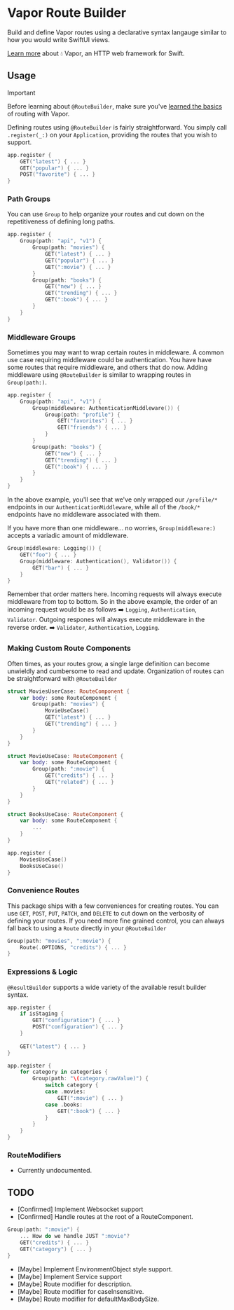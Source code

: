 # Vapor Route Builder

Build and define Vapor routes using a declarative syntax langauge similar to how you would write SwiftUI views.

[Learn more](https://github.com/vapor/vapor) about 💧 Vapor, an HTTP web framework for Swift.

## Usage

> [!IMPORTANT]  
> Before learning about `@RouteBuilder`, make sure you've [learned the basics](https://docs.vapor.codes/basics/routing/) of routing with Vapor.

Defining routes using `@RouteBuilder` is fairly straightforward. You simply call `.register(_:)` on your `Application`, providing the routes that you wish to support.

```swift
app.register {
    GET("latest") { ... }
    GET("popular") { ... }
    POST("favorite") { ... }
}
```

### Path Groups

You can use `Group` to help organize your routes and cut down on the repetitiveness of defining long paths.

```swift
app.register {
    Group(path: "api", "v1") {
        Group(path: "movies") {
            GET("latest") { ... }
            GET("popular") { ... }
            GET(":movie") { ... }
        }
        Group(path: "books") {
            GET("new") { ... }
            GET("trending") { ... }
            GET(":book") { ... }
        }
    }
}
```

### Middleware Groups

Sometimes you may want to wrap certain routes in middleware. A common use case requiring middleware could be authentication. You have have some routes that require middleware, and others that do now. Adding middleware using `@RouteBuilder` is similar to wrapping routes in `Group(path:)`.

```swift
app.register {
    Group(path: "api", "v1") {
        Group(middleware: AuthenticationMiddleware()) {
            Group(path: "profile") {
                GET("favorites") { ... }
                GET("friends") { ... }
            }
        }
        Group(path: "books") {
            GET("new") { ... }
            GET("trending") { ... }
            GET(":book") { ... }
        }
    }
}
```

In the above example, you'll see that we've only wrapped our `/profile/*` endpoints in our `AuthenticationMiddleware`, while all of the `/book/*` endpoints have no middleware associated with them.

If you have more than one middleware... no worries, `Group(middleware:)` accepts a variadic amount of middleware.

```swift
Group(middleware: Logging()) {
    GET("foo") { ... }
    Group(middleware: Authentication(), Validator()) {
        GET("bar") { ... }
    }
}
```

Remember that order matters here. Incoming requests will always execute middleware from top to bottom. So in the above example, the order of an incoming request would be as follows ➡️ `Logging`, `Authentication`, `Validator`. Outgoing respones will always execute middleware in the reverse order. ➡️ `Validator`, `Authentication`, `Logging`.

### Making Custom Route Components

Often times, as your routes grow, a single large definition can become unwieldly and cumbersome to read and update. Organization of routes can be straightforward with `@RouteBuilder`

```swift
struct MoviesUserCase: RouteComponent {
    var body: some RouteComponent {
        Group(path: "movies") {
            MovieUseCase()
            GET("latest") { ... }
            GET("trending") { ... }
        }
    }
}

struct MovieUseCase: RouteComponent {
    var body: some RouteComponent {
        Group(path: ":movie") {
            GET("credits") { ... }
            GET("related") { ... }
        }
    }
}

struct BooksUseCase: RouteComponent {
    var body: some RouteComponent {
        ...
    }
}

app.register {
    MoviesUseCase()
    BooksUseCase()
}
```

### Convenience Routes

This package ships with a few conveniences for creating routes. You can use `GET`, `POST`, `PUT`, `PATCH`, and `DELETE` to cut down on the verbosity of defining your routes. If you need more fine grained control, you can always fall back to using a `Route` directly in your `@RouteBuilder`

```swift
Group(path: "movies", ":movie") {
    Route(.OPTIONS, "credits") { ... }
}
``` 

### Expressions & Logic

`@ResultBuilder` supports a wide variety of the available result builder syntax.

```swift
app.register {
    if isStaging {
        GET("configuration") { ... }
        POST("configuration") { ... }
    }
    
    GET("latest") { ... }
}
```

```swift
app.register {
    for category in categories {
        Group(path: "\(category.rawValue)") {
            switch category {
            case .movies:
                GET(":movie") { ... }
            case .books:
                GET(":book") { ... }
            }
        }
    }
}
```

### RouteModifiers

- Currently undocumented.

## TODO

- [Confirmed] Implement Websocket support
- [Confirmed] Handle routes at the root of a RouteComponent.

```swift
Group(path: ":movie") {
    ... How do we handle JUST ":movie"?
    GET("credits") { ... }
    GET("category") { ... }
}
```

- [Maybe] Implement EnvironmentObject style support.
- [Maybe] Implement Service support 
- [Maybe] Route modifier for description.
- [Maybe] Route modifier for caseInsensitive.
- [Maybe] Route modifier for defaultMaxBodySize.
